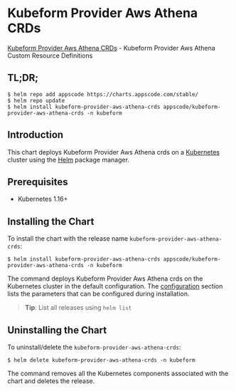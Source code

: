 # Kubeform Provider Aws Athena CRDs

[Kubeform Provider Aws Athena CRDs](https://github.com/kubeform) - Kubeform Provider Aws Athena Custom Resource Definitions

## TL;DR;

```console
$ helm repo add appscode https://charts.appscode.com/stable/
$ helm repo update
$ helm install kubeform-provider-aws-athena-crds appscode/kubeform-provider-aws-athena-crds -n kubeform
```

## Introduction

This chart deploys Kubeform Provider Aws Athena crds on a [Kubernetes](http://kubernetes.io) cluster using the [Helm](https://helm.sh) package manager.

## Prerequisites

- Kubernetes 1.16+

## Installing the Chart

To install the chart with the release name `kubeform-provider-aws-athena-crds`:

```console
$ helm install kubeform-provider-aws-athena-crds appscode/kubeform-provider-aws-athena-crds -n kubeform
```

The command deploys Kubeform Provider Aws Athena crds on the Kubernetes cluster in the default configuration. The [configuration](#configuration) section lists the parameters that can be configured during installation.

> **Tip**: List all releases using `helm list`

## Uninstalling the Chart

To uninstall/delete the `kubeform-provider-aws-athena-crds`:

```console
$ helm delete kubeform-provider-aws-athena-crds -n kubeform
```

The command removes all the Kubernetes components associated with the chart and deletes the release.


